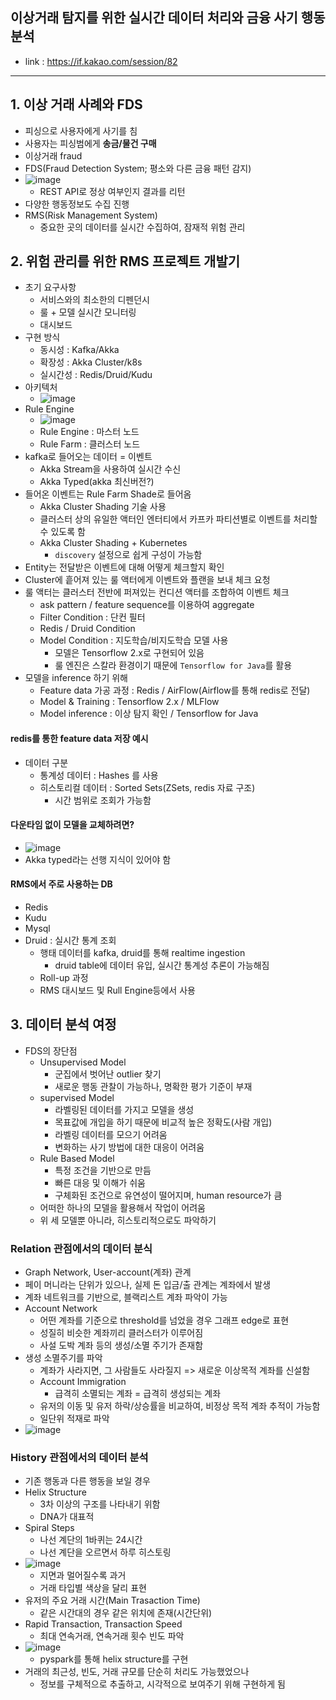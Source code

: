 ## 이상거래 탐지를 위한 실시간 데이터 처리와 금융 사기 행동 분석
- link : https://if.kakao.com/session/82

---

## 1. 이상 거래 사례와 FDS
- 피싱으로 사용자에게 사기를 침
- 사용자는 피싱범에게 **송금/물건 구매**
- 이상거래 fraud
- FDS(Fraud Detection System; 평소와 다른 금융 패턴 감지)
- ![image](https://user-images.githubusercontent.com/10006290/102004811-7e93da00-3d57-11eb-8672-cb05f30359eb.png)
  - REST API로 정상 여부인지 결과를 리턴
- 다양한 행동정보도 수집 진행
- RMS(Risk Management System)
  - 중요한 곳의 데이터를 실시간 수집하여, 잠재적 위험 관리

## 2. 위험 관리를 위한 RMS 프로젝트 개발기
- 초기 요구사항
  - 서비스와의 최소한의 디펜던시
  - 룰 + 모델 실시간 모니터링
  - 대시보드
- 구현 방식
  - 동시성 : Kafka/Akka
  - 확장성 : Akka Cluster/k8s
  - 실시간성 : Redis/Druid/Kudu
- 아키텍처
  - ![image](https://user-images.githubusercontent.com/10006290/102004854-e34f3480-3d57-11eb-8dda-9b658fce83bd.png)
- Rule Engine
  - ![image](https://user-images.githubusercontent.com/10006290/102004866-08dc3e00-3d58-11eb-87fb-b89f76be649b.png)
  - Rule Engine : 마스터 노드
  - Rule Farm : 클러스터 노드
- kafka로 들어오는 데이터 = 이벤트
  - Akka Stream을 사용하여 실시간 수신
  - Akka Typed(akka 최신버전?)
- 들어온 이벤트는 Rule Farm Shade로 들어옴
  - Akka Cluster Shading 기술 사용
  - 클러스터 상의 유일한 액터인 엔터티에서 카프카 파티션별로 이벤트를 처리할 수 있도록 함
  - Akka Cluster Shading + Kubernetes
    - `discovery` 설정으로 쉽게 구성이 가능함
- Entity는 전달받은 이벤트에 대해 어떻게 체크할지 확인
- Cluster에 흩어져 있는 룰 액터에게 이벤트와 플랜을 보내 체크 요청
- 룰 액터는 클러스터 전반에 퍼져있는 컨디션 액터를 조합하여 이벤트 체크
  - ask pattern / feature sequence를 이용하여 aggregate
  - Filter Condition : 단컨 필터
  - Redis / Druid Condition
  - Model Condition : 지도학습/비지도학습 모델 사용
    - 모델은 Tensorflow 2.x로 구현되어 있음
    - 룰 엔진은 스칼라 환경이기 때문에 `Tensorflow for Java`를 활용
- 모델을 inference 하기 위해
  - Feature data 가공 과정 : Redis / AirFlow(Airflow를 통해 redis로 전달)
  - Model & Training : Tensorflow 2.x / MLFlow
  - Model inference : 이상 탐지 확인 / Tensorflow for Java

#### redis를 통한 feature data 저장 예시
- 데이터 구분
  - 통계성 데이터 : Hashes 를 사용
  - 히스토리컬 데이터 : Sorted Sets(ZSets, redis 자료 구조)
    - 시간 범위로 조회가 가능함

#### 다운타임 없이 모델을 교체하려면?
- ![image](https://user-images.githubusercontent.com/10006290/102005011-0f1eea00-3d59-11eb-8c38-35a50e475468.png)
- Akka typed라는 선행 지식이 있어야 함

#### RMS에서 주로 사용하는 DB
- Redis
- Kudu
- Mysql
- Druid : 실시간 통계 조회
  - 행태 데이터를 kafka, druid를 통해 realtime ingestion
    - druid table에 데이터 유입, 실시간 통계성 추론이 가능해짐
  - Roll-up 과정
  - RMS 대시보드 및 Rull Engine등에서 사용

## 3. 데이터 분석 여정
- FDS의 장단점
  - Unsupervised Model
    - 군집에서 벗어난 outlier 찾기
    - 새로운 행동 관찰이 가능하나, 명확한 평가 기준이 부재
  - supervised Model
    - 라벨링된 데이터를 가지고 모델을 생성
    - 목표값에 개입을 하기 때문에 비교적 높은 정확도(사람 개입)
    - 라벨링 데이터를 모으기 어려움
    - 변화하는 사기 방법에 대한 대응이 어려움
  - Rule Based Model
    - 특정 조건을 기반으로 만듬
    - 빠른 대응 및 이해가 쉬움
    - 구체화된 조건으로 유연성이 떨어지며, human resource가 큼
  - 어떠한 하나의 모델을 활용해서 작업이 어려움
  - 위 세 모델뿐 아니라, 히스토리적으로도 파악하기

### Relation 관점에서의 데이터 분식
  - Graph Network, User-account(계좌) 관계
  - 페이 머니라는 단위가 있으나, 실제 돈 입금/출 관계는 계좌에서 발생
  - 계좌 네트워크를 기반으로, 블랙리스트 계좌 파악이 가능
  - Account Network
    - 어떤 계좌를 기준으로 threshold를 넘었을 경우 그래프 edge로 표현
    - 성질히 비슷한 계좌끼리 클러스터가 이루어짐
    - 사설 도박 계좌 등의 생성/소멸 주기가 존재함
  - 생성 소멸주기를 파악
    - 계좌가 사라지면, 그 사람들도 사라질지 => 새로운 이상목적 계좌를 신설함
    - Account Immigration
      - 급격히 소멸되는 계좌 = 급격히 생성되는 계좌
    - 유저의 이동 및 유저 하락/상승률을 비교하여, 비정상 목적 계좌 추적이 가능함
    - 일단위 적재로 파악
  - ![image](https://user-images.githubusercontent.com/10006290/102005231-9587fb80-3d5a-11eb-9ce4-fa9833fc6123.png)

### History 관점에서의 데이터 분석
- 기존 행동과 다른 행동을 보일 경우
- Helix Structure
  - 3차 이상의 구조를 나타내기 위함
  - DNA가 대표적
- Spiral Steps
  - 나선 계단의 1바퀴는 24시간
  - 나선 계단을 오르면서 하루 히스토링
- ![image](https://user-images.githubusercontent.com/10006290/102005282-fa435600-3d5a-11eb-9ba5-464dc2756a83.png)
  - 지면과 멀어질수록 과거
  - 거래 타입별 색상을 달리 표현
- 유저의 주요 거래 시간(Main Trasaction Time)
  - 같은 시간대의 경우 같은 위치에 존재(시간단위)
- Rapid Transaction, Transaction Speed
  - 최대 연속거래, 연속거래 횟수 빈도 파악
- ![image](https://user-images.githubusercontent.com/10006290/102005304-23fc7d00-3d5b-11eb-9753-e110c637d3b9.png)
  - pyspark를 통해 helix structure를 구현
- 거래의 최근성, 빈도, 거래 규모를 단순히 처리도 가능했었으나
  - 정보를 구체적으로 추출하고, 시각적으로 보여주기 위해 구현하게 됨